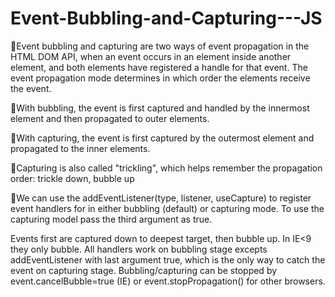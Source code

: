 # Event-Bubbling-and-Capturing---JS

🎲Event bubbling and capturing are two ways of event propagation in the HTML DOM API, when an event occurs in an element inside another element, and both elements have registered a handle for that event. The event propagation mode determines in which order the elements receive the event.

🎲With bubbling, the event is first captured and handled by the innermost element and then propagated to outer elements.

🎲With capturing, the event is first captured by the outermost element and propagated to the inner elements.

🎲Capturing is also called "trickling", which helps remember the propagation order:
trickle down, bubble up


🎲We can use the addEventListener(type, listener, useCapture) to register event handlers for in either bubbling (default) or capturing mode. To use the capturing model pass the third argument as true.

Events first are captured down to deepest target, then bubble up. In IE<9 they only bubble.
All handlers work on bubbling stage excepts addEventListener with last argument true, which is the only way to catch the event on capturing stage.
Bubbling/capturing can be stopped by event.cancelBubble=true (IE) or event.stopPropagation() for other browsers.
